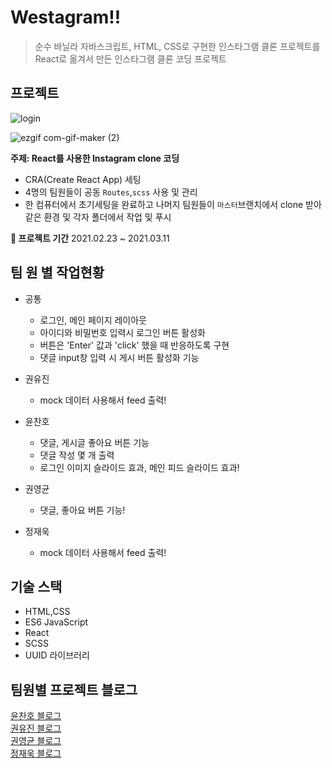 # Westagram!! 

> 순수 바닐라 자바스크립트, HTML, CSS로 구현한 인스타그램 클론 프로젝트를 React로 옮겨서 만든 인스타그램 클론 코딩 프로젝트

## 프로젝트

![login](https://user-images.githubusercontent.com/54402926/110774427-23637c00-82a1-11eb-9a8e-613828f1b211.gif)

![ezgif com-gif-maker (2)](https://user-images.githubusercontent.com/54402926/110775482-4e020480-82a2-11eb-94b4-b80023f0b891.gif)

**주제: React를 사용한 Instagram clone 코딩**
- CRA(Create React App) 세팅
- 4명의 팀원들이 공동 `Routes`,`scss` 사용 및 관리
- 한 컴퓨터에서 초기세팅을 완료하고 나머지 팀원들이 `마스터`브랜치에서 clone 받아 같은 환경 및 각자 폴더에서 작업 및 푸시

**📆 프로젝트 기간**
2021.02.23 ~ 2021.03.11

## 팀 원 별 작업현황 
- 공통
  - 로그인, 메인 페이지 레이아웃
  - 아이디와 비밀번호 입력시 로그인 버튼 활성화
  - 버튼은 'Enter' 값과 'click' 했을 때 반응하도록 구현
  - 댓글 input창 입력 시 게시 버튼 활성화 기능

- 권유진
  - mock 데이터 사용해서 feed 출력!
- 윤찬호
  - 댓글, 게시글 좋아요 버튼 기능
  - 댓글 작성 몇 개 출력
  - 로그인 이미지 슬라이드 효과, 메인 피드 슬라이드 효과!
- 권영균
  - 댓글, 좋아요 버튼 기능!
- 정재욱
  - mock 데이터 사용해서 feed 출력!

## 기술 스택
- HTML,CSS
- ES6 JavaScript
- React
- SCSS
- UUID 라이브러리

## 팀원별 프로젝트 블로그
[윤찬호 블로그](https://velog.io/@chyoon0512/westargram-react-%EB%A9%94%EC%9D%B8%ED%8E%98%EC%9D%B4%EC%A7%80-%EC%9D%B4%EB%AF%B8%EC%A7%80-%EC%8A%AC%EB%9D%BC%EC%9D%B4%EB%93%9C-%EA%B8%B0%EB%8A%A5)
<br/>
[권유진 블로그](https://velog.io/@yoojin-kwon)
<br/>
[권영균 블로그](https://velog.io/@dudrbs1040)
<br/>
[정재욱 블로그](https://jwookj.tistory.com/)

